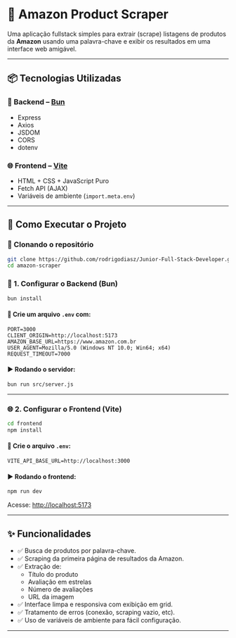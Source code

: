 # 🛒 Amazon Product Scraper

Uma aplicação fullstack simples para extrair (scrape) listagens de produtos da **Amazon** usando uma palavra-chave e exibir os resultados em uma interface web amigável.

---

## 📦 Tecnologias Utilizadas

### 🔧 Backend – [Bun](https://bun.sh/)
- Express
- Axios
- JSDOM
- CORS
- dotenv

### 🌐 Frontend – [Vite](https://vitejs.dev/)
- HTML + CSS + JavaScript Puro
- Fetch API (AJAX)
- Variáveis de ambiente (`import.meta.env`)

---

## 🚀 Como Executar o Projeto

### 🔁 Clonando o repositório

```bash
git clone https://github.com/rodrigodiasz/Junior-Full-Stack-Developer.git
cd amazon-scraper
```

### 🧪 1. Configurar o Backend (Bun)

```bash
bun install
```

#### 📄 Crie um arquivo `.env` com:

```
PORT=3000
CLIENT_ORIGIN=http://localhost:5173
AMAZON_BASE_URL=https://www.amazon.com.br
USER_AGENT=Mozilla/5.0 (Windows NT 10.0; Win64; x64)
REQUEST_TIMEOUT=7000
```

#### ▶️ Rodando o servidor:

```bash
bun run src/server.js
```

---

### 🌐 2. Configurar o Frontend (Vite)

```bash
cd frontend
npm install
```

#### 📄 Crie o arquivo `.env`:

```
VITE_API_BASE_URL=http://localhost:3000
```

#### ▶️ Rodando o frontend:

```bash
npm run dev
```

Acesse: [http://localhost:5173](http://localhost:5173)

---

## ✨ Funcionalidades

- ✅ Busca de produtos por palavra-chave.
- ✅ Scraping da primeira página de resultados da Amazon.
- ✅ Extração de:
  - Título do produto
  - Avaliação em estrelas
  - Número de avaliações
  - URL da imagem
- ✅ Interface limpa e responsiva com exibição em grid.
- ✅ Tratamento de erros (conexão, scraping vazio, etc).
- ✅ Uso de variáveis de ambiente para fácil configuração.

---
